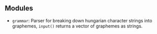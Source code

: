 ## Modules
* `grammar`: Parser for breaking down hungarian character strings into
  graphemes, `input()` returns a vector of graphemes as strings.

